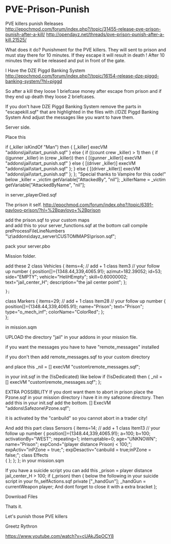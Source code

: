 # PVE-Prison-Punish
PVE killers punish
Releases
http://epochmod.com/forum/index.php?/topic/31455-release-pve-prison-punish-after-a-kill/
http://opendayz.net/threads/pve-prison-punish-after-a-kill.21525/


What does it do?
Punishment for the PVE killers. 
They will sent to prison and must stay there for 10 minutes.
If they escape it will result in death !
After 10 minutes they will be released and put in front of the gate.


I Have the DZE Piggd Banking System 
http://epochmod.com/forum/index.php?/topic/16154-release-dze-piggd-banking-system/?hl=piggd

So after a kill they loose 1 briefcase money
after escape from prison and if they end up death they loose 2 briefcases.

If you don't have DZE Piggd Banking System remove the parts in "escapekill.sqf" that are highlighted in the files with //DZE Piggd Banking System 
And adjust the messages like you want to have them.


Server side.


Place this 

if (_killer isKindOf "Man") then {
   [_killer] execVM "addons\jail\start_punish.sqf"
} else {
   if ((count crew _killer) > 1) then {
     if ((gunner _killer) in (crew _killer)) then {
       [(gunner _killer)] execVM "addons\jail\start_punish.sqf"
     } else {
       [(driver _killer)] execVM "addons\jail\start_punish.sqf"
     };
   } else {
     [(driver _killer)] execVM "addons\jail\start_punish.sqf"
   };
};
"Special thanks to Vampire for this code!"
below 
_killer = _victim getVariable["AttackedBy", "nil"];
_killerName = _victim getVariable["AttackedByName", "nil"];

in server_playerDied.sqf

The prison it self.
http://epochmod.com/forum/index.php?/topic/6391-pavlovo-prison/?hl=%2Bpavlovo+%2Bprison

add the prison.sqf to your custom maps   
and add this to your server_functions.sqf at the bottom
call compile preProcessFileLineNumbers "\z\addons\dayz_server\CUSTOMMAPS\prison.sqf";

pack your server.pbo

Mission folder.

add these 2
class Vehicles
    {
        items=4; // add + 1 
        class Item3 // your follow up number
        {
            position[]={1348.44,339,4065.91};
            azimut=182.39052;
            id=53;
            side="EMPTY";
            vehicle="HeliHEmpty";
            skill=0.60000002;
            text="jail_center_H";
            description="the jail center point";
        };
       
    };

class Markers
    {
        items=29; // add + 1
        class Item28 // your follow up number
            {
            position[]={1348.44,339,4065.91};
            name="Prison";
            text="Prison";
            type="o_mech_inf";
            colorName="ColorRed";
        };   
   };

in mission.sqm

UPLOAD the directory "jail" in your addons in your mission file.

if you want the messages you have to have "remote_messages" installed

if you don't then add remote_messages.sqf to your custom directory

and place this 
_nil = [] execVM "custom\remote_messages.sqf";

in your init.sqf  in the (!isDedicated) like below
if (!isDedicated) then {
_nil = [] execVM "custom\remote_messages.sqf";
};

EXTRA POSSIBILITY 
If you dont want them to abort in prison place the Pzone.sqf in your mission directory i have it in my safezone directory.
Then add this in your init.sqf add the bottom.
[] ExecVM "addons\Safezone\Pzone.sqf";    


it is activated by the "canbuild" so you cannot abort in a trader city!

And add this part
class Sensors
   {
        items=14; // add + 1
        class Item13 // your follow up number
           {
            position[]={1348.44,339,4065.91};
            a=100;
            b=100;
            activationBy="WEST";
            repeating=1;
            interruptable=0;
            age="UNKNOWN";
            name="Prison";
            expCond="(player distance Prison) < 100;";
            expActiv="inPZone = true;";
            expDesactiv="canbuild = true;inPZone = false;";
            class Effects   
            {
            };
        };
    };
 in your mission.sqm

If you have a suicide script you can add this 
_prison = player distance jail_center_H > 100;
if (_prison) then {
below the following in your suicide script in your fn_selfActions.sqf
private ["_handGun"];
_handGun = currentWeapon player;
And dont forget to close it with a extra bracket };

Download Files

Thats it.

Let's punish those PVE killers

Greetz  Rythron

https://www.youtube.com/watch?v=cUAkJ5pOCY8
